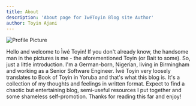 ```yaml
---
title: About
description: 'About page for IwéToyin Blog site Author'
author: Toyin Ajani
---
```


![Profile Picture](/images/avatar.jpg)

Hello and welcome to Ìwé Toyin! If you don't already know, the handsome man in the pictures is me - the aforementioned Toyin (or Bait to some). So, just a little introduction. I'm a German-born, Nigerian, living in Birmingham and working as a Senior Software Engineer. Ìwé Toyin very loosely translates to Book of Toyin in Yoruba and that's what this blog is. It's a collection of my thoughts and feelings in written format. Expect to find a chaotic but entertaining blog, semi-useful resources I put together and some shameless self-promotion. Thanks for reading this far and enjoy!